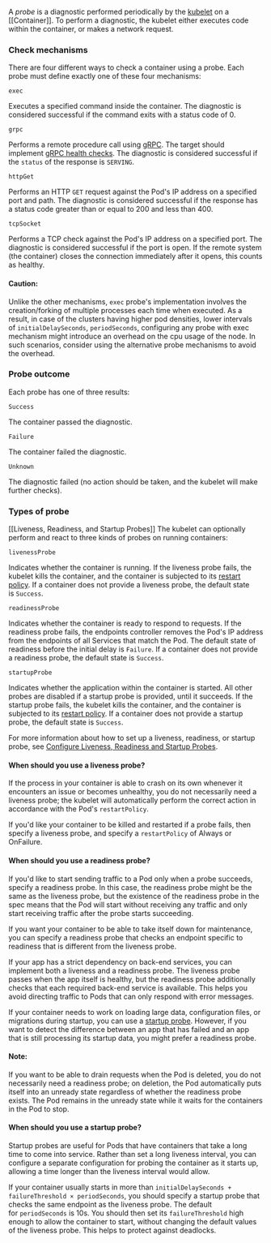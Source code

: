 A _probe_ is a diagnostic performed periodically by the [kubelet](https://kubernetes.io/docs/reference/command-line-tools-reference/kubelet/) on a [[Container]]. To perform a diagnostic, the kubelet either executes code within the container, or makes a network request.

### Check mechanisms[](https://kubernetes.io/docs/concepts/workloads/pods/pod-lifecycle/#probe-check-methods)

There are four different ways to check a container using a probe. Each probe must define exactly one of these four mechanisms:

`exec`

Executes a specified command inside the container. The diagnostic is considered successful if the command exits with a status code of 0.

`grpc`

Performs a remote procedure call using [gRPC](https://grpc.io/). The target should implement [gRPC health checks](https://grpc.io/grpc/core/md_doc_health-checking.html). The diagnostic is considered successful if the `status` of the response is `SERVING`.

`httpGet`

Performs an HTTP `GET` request against the Pod's IP address on a specified port and path. The diagnostic is considered successful if the response has a status code greater than or equal to 200 and less than 400.

`tcpSocket`

Performs a TCP check against the Pod's IP address on a specified port. The diagnostic is considered successful if the port is open. If the remote system (the container) closes the connection immediately after it opens, this counts as healthy.

#### Caution:

Unlike the other mechanisms, `exec` probe's implementation involves the creation/forking of multiple processes each time when executed. As a result, in case of the clusters having higher pod densities, lower intervals of `initialDelaySeconds`, `periodSeconds`, configuring any probe with exec mechanism might introduce an overhead on the cpu usage of the node. In such scenarios, consider using the alternative probe mechanisms to avoid the overhead.

### Probe outcome[](https://kubernetes.io/docs/concepts/workloads/pods/pod-lifecycle/#probe-outcome)

Each probe has one of three results:

`Success`

The container passed the diagnostic.

`Failure`

The container failed the diagnostic.

`Unknown`

The diagnostic failed (no action should be taken, and the kubelet will make further checks).

### Types of probe[](https://kubernetes.io/docs/concepts/workloads/pods/pod-lifecycle/#types-of-probe)
[[Liveness, Readiness, and Startup Probes]]
The kubelet can optionally perform and react to three kinds of probes on running containers:

`livenessProbe`

Indicates whether the container is running. If the liveness probe fails, the kubelet kills the container, and the container is subjected to its [restart policy](https://kubernetes.io/docs/concepts/workloads/pods/pod-lifecycle/#restart-policy). If a container does not provide a liveness probe, the default state is `Success`.

`readinessProbe`

Indicates whether the container is ready to respond to requests. If the readiness probe fails, the endpoints controller removes the Pod's IP address from the endpoints of all Services that match the Pod. The default state of readiness before the initial delay is `Failure`. If a container does not provide a readiness probe, the default state is `Success`.

`startupProbe`

Indicates whether the application within the container is started. All other probes are disabled if a startup probe is provided, until it succeeds. If the startup probe fails, the kubelet kills the container, and the container is subjected to its [restart policy](https://kubernetes.io/docs/concepts/workloads/pods/pod-lifecycle/#restart-policy). If a container does not provide a startup probe, the default state is `Success`.

For more information about how to set up a liveness, readiness, or startup probe, see [Configure Liveness, Readiness and Startup Probes](https://kubernetes.io/docs/tasks/configure-pod-container/configure-liveness-readiness-startup-probes/).

#### When should you use a liveness probe?[](https://kubernetes.io/docs/concepts/workloads/pods/pod-lifecycle/#when-should-you-use-a-liveness-probe)

If the process in your container is able to crash on its own whenever it encounters an issue or becomes unhealthy, you do not necessarily need a liveness probe; the kubelet will automatically perform the correct action in accordance with the Pod's `restartPolicy`.

If you'd like your container to be killed and restarted if a probe fails, then specify a liveness probe, and specify a `restartPolicy` of Always or OnFailure.

#### When should you use a readiness probe?[](https://kubernetes.io/docs/concepts/workloads/pods/pod-lifecycle/#when-should-you-use-a-readiness-probe)

If you'd like to start sending traffic to a Pod only when a probe succeeds, specify a readiness probe. In this case, the readiness probe might be the same as the liveness probe, but the existence of the readiness probe in the spec means that the Pod will start without receiving any traffic and only start receiving traffic after the probe starts succeeding.

If you want your container to be able to take itself down for maintenance, you can specify a readiness probe that checks an endpoint specific to readiness that is different from the liveness probe.

If your app has a strict dependency on back-end services, you can implement both a liveness and a readiness probe. The liveness probe passes when the app itself is healthy, but the readiness probe additionally checks that each required back-end service is available. This helps you avoid directing traffic to Pods that can only respond with error messages.

If your container needs to work on loading large data, configuration files, or migrations during startup, you can use a [startup probe](https://kubernetes.io/docs/concepts/workloads/pods/pod-lifecycle/#when-should-you-use-a-startup-probe). However, if you want to detect the difference between an app that has failed and an app that is still processing its startup data, you might prefer a readiness probe.

#### Note:

If you want to be able to drain requests when the Pod is deleted, you do not necessarily need a readiness probe; on deletion, the Pod automatically puts itself into an unready state regardless of whether the readiness probe exists. The Pod remains in the unready state while it waits for the containers in the Pod to stop.

#### When should you use a startup probe?[](https://kubernetes.io/docs/concepts/workloads/pods/pod-lifecycle/#when-should-you-use-a-startup-probe)

Startup probes are useful for Pods that have containers that take a long time to come into service. Rather than set a long liveness interval, you can configure a separate configuration for probing the container as it starts up, allowing a time longer than the liveness interval would allow.

If your container usually starts in more than `initialDelaySeconds + failureThreshold × periodSeconds`, you should specify a startup probe that checks the same endpoint as the liveness probe. The default for `periodSeconds` is 10s. You should then set its `failureThreshold` high enough to allow the container to start, without changing the default values of the liveness probe. This helps to protect against deadlocks.